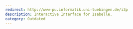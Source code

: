 ```yaml
---
redirect: http://www-pu.informatik.uni-tuebingen.de/i3p
description: Interactive Interface for Isabelle.
category: Outdated
---
```

